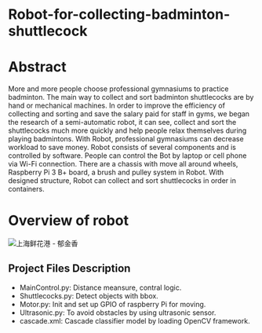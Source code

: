 # Robot-for-collecting-badminton-shuttlecock
# Abstract 
More and more people choose professional gymnasiums to practice badminton. The main way to collect and sort badminton shuttlecocks are by hand or mechanical machines. In order to improve the efficiency of collecting and sorting and save the salary paid for staff in gyms, we began the research of a semi-automatic robot, it can see, collect and sort the shuttlecocks much more quickly and help people relax themselves during playing badmintons. With Robot, professional gymnasiums can decrease workload to save money. Robot consists of several components and is controlled by software. People can control the Bot by laptop or cell phone via Wi-Fi connection. There are a chassis with move all around wheels, Raspberry Pi 3 B+ board, a brush and pulley system in Robot. With designed structure, Robot can collect and sort shuttlecocks in order in containers.

# Overview of robot
<img src="/i/eg_tulip.jpg"  alt="上海鲜花港 - 郁金香" />

## Project Files Description
- MainControl.py: Distance meansure, contral logic. 
- Shuttlecocks.py: Detect objects with bbox.
- Motor.py: Init and set up GPIO of raspberry Pi for moving.
- Ultrasonic.py: To avoid obstacles by using ultrasonic sensor.
- cascade.xml: Cascade classifier model by loading OpenCV framework.
